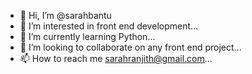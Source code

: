 - 👋 Hi, I’m @sarahbantu
- 👀 I’m interested in front end development...
- 🌱 I’m currently learning Python...
- 💞️ I’m looking to collaborate on any front end project...
- 📫 How to reach me sarahranjith@gmail.com...

<!---
sarahbantu/sarahbantu is a ✨ special ✨ repository because its `README.md` (this file) appears on your GitHub profile.
You can click the Preview link to take a look at your changes.
--->
